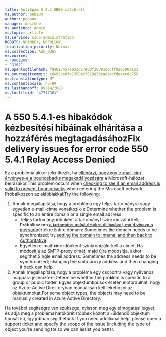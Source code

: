 ```yaml
---
title: AntiSpam 5.4.1 DBEB catch-all
ms.author: pebaum
author: pebaum
manager: mnirkhe
ms.audience: Admin
ms.topic: article
ms.service: o365-administration
ROBOTS: NOINDEX, NOFOLLOW
localization_priority: Normal
ms.collection: Adm_O365
ms.custom:
- "9001209"
- "3167"
ms.openlocfilehash: f9d613457ae33dc7e00f20391bbdff029500a123
ms.sourcegitcommit: c6692ce0fa1358ec3529e59ca0ecdfdea4cdc759
ms.translationtype: MT
ms.contentlocale: hu-HU
ms.lasthandoff: 09/14/2020
ms.locfileid: "47717363"
---
```

# <a name="fix-delivery-issues-for-error-code-550-541-relay-access-denied"></a><span data-ttu-id="ca034-102">A 550 5.4.1-es hibakódok kézbesítési hibáinak elhárítása a hozzáférés megtagadásához</span><span class="sxs-lookup"><span data-stu-id="ca034-102">Fix delivery issues for error code 550 5.4.1 Relay Access Denied</span></span>

<span data-ttu-id="ca034-103">Ez a probléma akkor jelentkezik, ha [ellenőrzi, hogy egy e-mail-cím érvényes-e a bouncebacks megakadályozására](https://docs.microsoft.com/exchange/mail-flow-best-practices/use-directory-based-edge-blocking) a Microsoft-hálózat beírásakor.</span><span class="sxs-lookup"><span data-stu-id="ca034-103">This problem occurs when [checking to see if an email address is valid to prevent bouncebacks](https://docs.microsoft.com/exchange/mail-flow-best-practices/use-directory-based-edge-blocking) when entering the Microsoft network.</span></span> <span data-ttu-id="ca034-104">Próbálkozzon az alábbiakkal:</span><span class="sxs-lookup"><span data-stu-id="ca034-104">Try the following:</span></span>

1. <span data-ttu-id="ca034-105">Annak megállapítása, hogy a probléma egy teljes tartományra vagy egyetlen e-mail-címre vonatkozik-e:</span><span class="sxs-lookup"><span data-stu-id="ca034-105">Determine whether the problem is specific to an entire domain or a single email address:</span></span>
    - <span data-ttu-id="ca034-106">Teljes tartomány: időnként a tartományt szinkronizálni kell; Próbálkozzon [a tartomány belső értékre állításával, majd vissza a mérvadó](https://docs.microsoft.com/exchange/mail-flow-best-practices/manage-accepted-domains/manage-accepted-domains)értékre.</span><span class="sxs-lookup"><span data-stu-id="ca034-106">Entire domain: Sometimes the domain needs to be synchronized; try [setting the domain to Internal and then back to Authoritative](https://docs.microsoft.com/exchange/mail-flow-best-practices/manage-accepted-domains/manage-accepted-domains).</span></span>
    - <span data-ttu-id="ca034-107">Egyetlen e-mail-cím: időnként szinkronizálni kell a címet. Ha módosítja az SMTP-proxy címét, majd újra módosítja, akkor segíthet.</span><span class="sxs-lookup"><span data-stu-id="ca034-107">Single email address: Sometimes the address needs to be synchronized; changing the smtp proxy address and then changing it back can help.</span></span>
2. <span data-ttu-id="ca034-108">Annak megállapítása, hogy a probléma egy csoportra vagy nyilvános mappára jellemző-e.</span><span class="sxs-lookup"><span data-stu-id="ca034-108">Determine whether the problem is specific to a group or public folder.</span></span> <span data-ttu-id="ca034-109">Egyes objektumtípusok esetén előfordulhat, hogy az Azure Active Directoryban manuálisan kell létrehozni az objektumokat.</span><span class="sxs-lookup"><span data-stu-id="ca034-109">For some object types, the objects may need to be manually created in Azure Active Directory.</span></span>

<span data-ttu-id="ca034-110">Ha további segítségre van szüksége, nyisson meg egy támogatási jegyet, és adja meg a probléma hatókörét (többek között a küldendő objektum típusát is), így jobban segíthetünk.</span><span class="sxs-lookup"><span data-stu-id="ca034-110">If you need additional help, please open a support ticket and specify the scope of the issue (including the type of object you're sending to) so we can assist you better.</span></span>